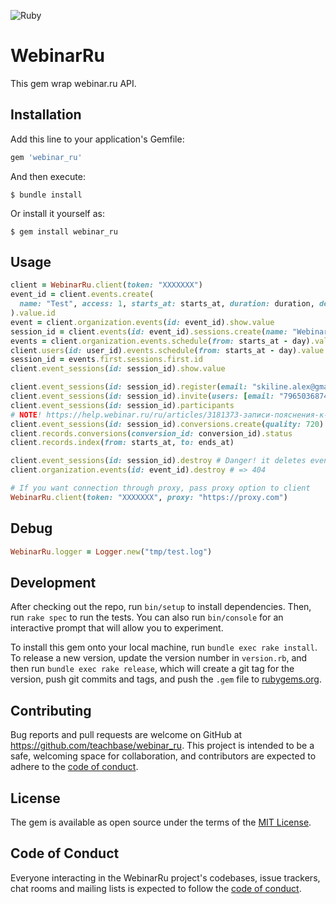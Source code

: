 ![Ruby](https://github.com/teachbase/webinar_ru/workflows/Ruby/badge.svg?branch=master)

# WebinarRu
This gem wrap webinar.ru API.

## Installation

Add this line to your application's Gemfile:

```ruby
gem 'webinar_ru'
```

And then execute:

    $ bundle install

Or install it yourself as:

    $ gem install webinar_ru

## Usage

```ruby
client = WebinarRu.client(token: "XXXXXXX")
event_id = client.events.create(
  name: "Test", access: 1, starts_at: starts_at, duration: duration, description: "Test event!", ends_at: ends_at
).value.id
event = client.organization.events(id: event_id).show.value
session_id = client.events(id: event_id).sessions.create(name: "Webinar", access: 1).value.id
events = client.organization.events.schedule(from: starts_at - day).value
client.users(id: user_id).events.schedule(from: starts_at - day).value
session_id = events.first.sessions.first.id
client.event_sessions(id: session_id).show.value

client.event_sessions(id: session_id).register(email: "skiline.alex@gmail.com")
client.event_sessions(id: session_id).invite(users: [email: "79650368741@ya.ru"], send_email: false)
client.event_sessions(id: session_id).participants
# NOTE! https://help.webinar.ru/ru/articles/3181373-записи-пояснения-к-разделу
client.event_sessions(id: session_id).conversions.create(quality: 720)
client.records.conversions(conversion_id: conversion_id).status
client.records.index(from: starts_at, to: ends_at)

client.event_sessions(id: session_id).destroy # Danger! it deletes event too
client.organization.events(id: event_id).destroy # => 404

# If you want connection through proxy, pass proxy option to client
WebinarRu.client(token: "XXXXXXX", proxy: "https://proxy.com")
```

## Debug
```ruby
WebinarRu.logger = Logger.new("tmp/test.log")
```

## Development

After checking out the repo, run `bin/setup` to install dependencies. Then, run `rake spec` to run the tests. You can also run `bin/console` for an interactive prompt that will allow you to experiment.

To install this gem onto your local machine, run `bundle exec rake install`. To release a new version, update the version number in `version.rb`, and then run `bundle exec rake release`, which will create a git tag for the version, push git commits and tags, and push the `.gem` file to [rubygems.org](https://rubygems.org).

## Contributing

Bug reports and pull requests are welcome on GitHub at https://github.com/teachbase/webinar_ru. This project is intended to be a safe, welcoming space for collaboration, and contributors are expected to adhere to the [code of conduct](https://github.com/teachbase/webinar_ru/blob/master/CODE_OF_CONDUCT.md).

## License

The gem is available as open source under the terms of the [MIT License](https://opensource.org/licenses/MIT).

## Code of Conduct

Everyone interacting in the WebinarRu project's codebases, issue trackers, chat rooms and mailing lists is expected to follow the [code of conduct](https://github.com/teachbase/webinar_ru/blob/master/CODE_OF_CONDUCT.md).
